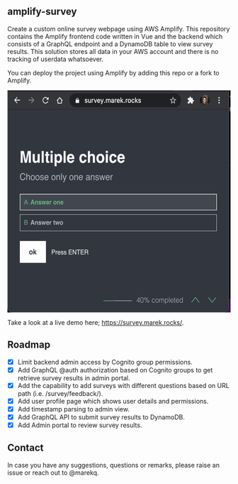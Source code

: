 amplify-survey
--------------

Create a custom online survey webpage using AWS Amplify. This repository contains the Amplify frontend code written in Vue and the backend which consists of a GraphQL endpoint and a DynamoDB table to view survey results. This solution stores all data in your AWS account and there is no tracking of userdata whatsoever. 

You can deploy the project using Amplify by adding this repo or a fork to Amplify. 


<img align = "center" src = "./docs/website.png" height = "500px">


Take a look at a live demo here; https://survey.marek.rocks/. 


Roadmap
-------

- [X] Limit backend admin access by Cognito group permissions. 
- [X] Add GraphQL @auth authorization based on Cognito groups to get retrieve survey results in admin portal.
- [X] Add the capability to add surveys with different questions based on URL path (i.e. /survey/feedback/).
- [X] Add user profile page which shows user details and permissions. 
- [X] Add timestamp parsing to admin view. 
- [X] Add GraphQL API to submit survey results to DynamoDB. 
- [X] Add Admin portal to review survey results. 

Contact
-------

In case you have any suggestions, questions or remarks, please raise an issue or reach out to @marekq.
